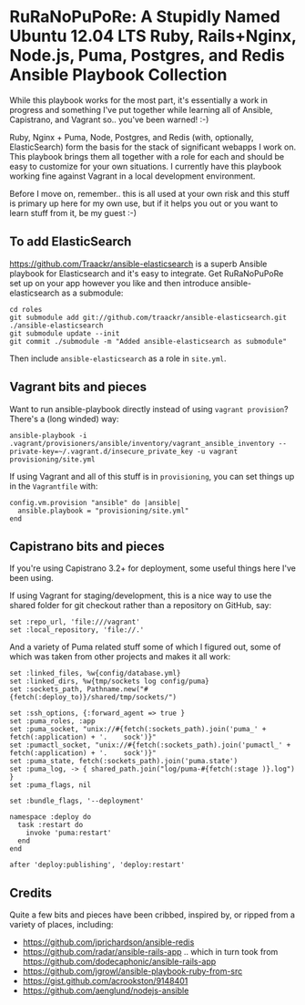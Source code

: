 # RuRaNoPuPoRe: A Stupidly Named Ubuntu 12.04 LTS Ruby, Rails+Nginx, Node.js, Puma, Postgres, and Redis Ansible Playbook Collection

While this playbook works for the most part, it's essentially a work in progress and something I've put together while learning all of Ansible, Capistrano, and Vagrant so.. you've been warned! :-)

Ruby, Nginx + Puma, Node, Postgres, and Redis (with, optionally, ElasticSearch) form the basis for the stack of significant webapps I work on. This playbook brings them all together with a role for each and should be easy to customize for your own situations. I currently have this playbook working fine against Vagrant in a local development environment.

Before I move on, remember.. this is all used at your own risk and this stuff is primary up here for my own use, but if it helps you out or you want to learn stuff from it, be my guest :-)

## To add ElasticSearch

https://github.com/Traackr/ansible-elasticsearch is a superb Ansible playbook for Elasticsearch and it's easy to integrate. Get RuRaNoPuPoRe set up on your app however you like and then introduce ansible-elasticsearch as a submodule:

    cd roles
    git submodule add git://github.com/traackr/ansible-elasticsearch.git ./ansible-elasticsearch
    git submodule update --init
    git commit ./submodule -m "Added ansible-elasticsearch as submodule"

Then include `ansible-elasticsearch` as a role in `site.yml`.

## Vagrant bits and pieces

Want to run ansible-playbook directly instead of using `vagrant provision`? There's a (long winded) way:

    ansible-playbook -i .vagrant/provisioners/ansible/inventory/vagrant_ansible_inventory --private-key=~/.vagrant.d/insecure_private_key -u vagrant provisioning/site.yml

If using Vagrant and all of this stuff is in `provisioning`, you can set things up in the `Vagrantfile` with:

    config.vm.provision "ansible" do |ansible|
      ansible.playbook = "provisioning/site.yml"
    end

## Capistrano bits and pieces

If you're using Capistrano 3.2+ for deployment, some useful things here I've been using.

If using Vagrant for staging/development, this is a nice way to use the shared folder for git checkout rather than a repository on GitHub, say:

    set :repo_url, 'file:///vagrant'
    set :local_repository, 'file://.'

And a variety of Puma related stuff some of which I figured out, some of which was taken from other projects and makes it all work:

    set :linked_files, %w{config/database.yml}
    set :linked_dirs, %w{tmp/sockets log config/puma}
    set :sockets_path, Pathname.new("#{fetch(:deploy_to)}/shared/tmp/sockets/")

    set :ssh_options, {:forward_agent => true }
    set :puma_roles, :app
    set :puma_socket, "unix://#{fetch(:sockets_path).join('puma_' + fetch(:application) + '.    sock')}"
    set :pumactl_socket, "unix://#{fetch(:sockets_path).join('pumactl_' + fetch(:application) + '.    sock')}"
    set :puma_state, fetch(:sockets_path).join('puma.state')
    set :puma_log, -> { shared_path.join("log/puma-#{fetch(:stage )}.log") }
    set :puma_flags, nil

    set :bundle_flags, '--deployment'

    namespace :deploy do
      task :restart do
        invoke 'puma:restart'
      end
    end

    after 'deploy:publishing', 'deploy:restart'

## Credits

Quite a few bits and pieces have been cribbed, inspired by, or ripped from a variety of places, including:

* https://github.com/jprichardson/ansible-redis
* https://github.com/radar/ansible-rails-app .. which in turn took from https://github.com/dodecaphonic/ansible-rails-app
* https://github.com/jgrowl/ansible-playbook-ruby-from-src
* https://gist.github.com/acrookston/9148401
* https://github.com/aenglund/nodejs-ansible
